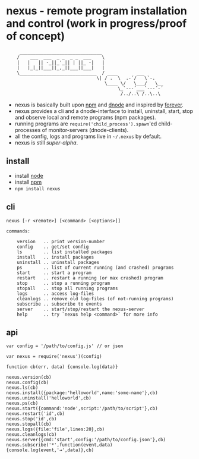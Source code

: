 # nexus - remote program installation and control (work in progress/proof of concept)

         _______________________________
        /    ___  ___  _ _  _ _  ___    \
        |   |   || -_||_'_|| | ||_ -|   |
        |   |_|_||___||_,_||___||___|   |
        \_____________________________  / ____       ___
                                      \| / .  \  .-´/   \`-.
                                         \____ \/   \___/   \__
                                              \_`---´___`---´-´
                                               /../..\ /..\..\

* nexus is basically built upon [npm] and [dnode] and inspired by [forever].
* nexus provides a cli and a dnode-interface to install, uninstall, start, stop 
  and observe local and remote programs (npm packages).
* running programs are `require('child_process').spawn`'ed child-processes of
  monitor-servers (dnode-clients).
* all the config, logs and programs live in `~/.nexus` by default.
* nexus is still *super-alpha*.

## install

* install [node]
* install [npm]
* `npm install nexus`

## cli

    nexus [-r <remote>] [<command> [<options>]]
    
    commands:
    
        version   .. print version-number
        config    .. get/set config
        ls        .. list installed packages
        install   .. install packages
        uninstall .. uninstall packages
        ps        .. list of current running (and crashed) programs
        start     .. start a program
        restart   .. restart a running (or max crashed) program
        stop      .. stop a running program
        stopall   .. stop all running programs
        logs      .. access log-files
        cleanlogs .. remove old log-files (of not-running programs)
        subscribe .. subscribe to events
        server    .. start/stop/restart the nexus-server
        help      .. try `nexus help <command>` for more info

## api

    var config = '/path/to/config.js' // or json

    var nexus = require('nexus')(config)
    
    function cb(err, data) {console.log(data)}
    
    nexus.version(cb)
    nexus.config(cb)
    nexus.ls(cb)
    nexus.install({package:'helloworld',name:'some-name'},cb)
    nexus.uninstall('helloworld',cb)
    nexus.ps(cb)
    nexus.start({command:'node',script:'/path/to/script'},cb)
    nexus.restart('id',cb)            
    nexus.stop('id',cb)
    nexus.stopall(cb)
    nexus.logs({file:'file',lines:20},cb)
    nexus.cleanlogs(cb)
    nexus.server({cmd:'start',config:'/path/to/config.json'},cb)
    nexus.subscribe('*',function(event,data){console.log(event,'→',data)},cb)

[dnode]: https://github.com/substack/dnode
[forever]: https://github.com/nodejitsu/forever
[node]: http://nodejs.org
[npm]: https://npmjs.org


